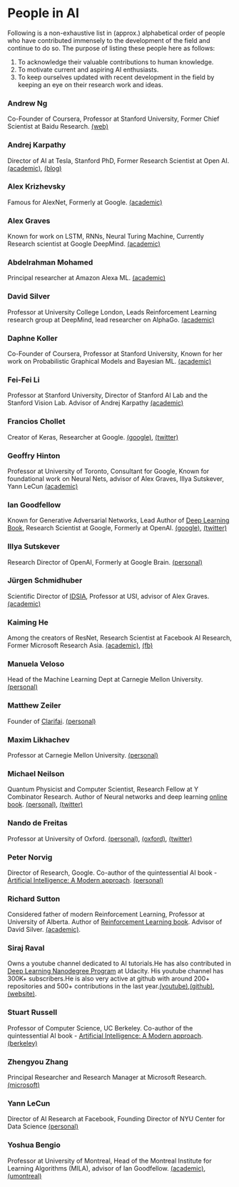 # People in AI

Following is a non-exhaustive list in (approx.) alphabetical order of people who have contributed immensely to the development of the field and continue to do so. The purpose of listing these people here as follows:
1. To acknowledge their valuable contributions to human knowledge.
2. To motivate current and aspiring AI enthusiasts.
3. To keep ourselves updated with recent development in the field by keeping an eye on their research work and ideas.


### Andrew Ng
Co-Founder of Coursera, Professor at Stanford University, Former Chief Scientist at Baidu Research. [(web)](www.andrewng.org/)

### Andrej Karpathy
Director of AI at Tesla, Stanford PhD, Former Research Scientist at Open AI. [(academic)](https://cs.stanford.edu/people/karpathy/), [(blog)](http://karpathy.github.io/)

### Alex Krizhevsky
Famous for AlexNet, Formerly at Google. [(academic)](https://www.cs.toronto.edu/~kriz/)

### Alex Graves
Known for work on LSTM, RNNs, Neural Turing Machine, Currently Research scientist at Google DeepMind.  [(academic)](https://www.cs.toronto.edu/~graves/)

### Abdelrahman Mohamed
Principal researcher at Amazon Alexa ML. [(academic)](http://www.cs.toronto.edu/~asamir/)

### David Silver
Professor at University College London, Leads Reinforcement Learning research group at DeepMind, lead researcher on AlphaGo. [(academic)](http://www0.cs.ucl.ac.uk/staff/d.silver/web/Home.html)

### Daphne Koller
Co-Founder of Coursera, Professor at Stanford University, Known for her work on Probabilistic Graphical Models and Bayesian ML. [(academic)](http://ai.stanford.edu/users/koller/)

### Fei-Fei Li
Professor at Stanford University, Director of Stanford AI Lab and the Stanford Vision Lab. Advisor of Andrej Karpathy [(academic)](http://vision.stanford.edu/feifeili/)

### Francios Chollet
Creator of Keras, Researcher at Google. [(google)](https://research.google.com/pubs/105096.html), [(twitter)](https://twitter.com/fchollet)

### Geoffry Hinton
Professor at University of Toronto, Consultant for Google, Known for foundational work on Neural Nets, advisor of Alex Graves, Illya Sutskever, Yann LeCun [(academic)](http://www.cs.toronto.edu/~hinton/)

### Ian Goodfellow
Known for Generative Adversarial Networks, Lead Author of [Deep Learning Book](www.deeplearningbook.org), Research Scientist at Google, Formerly at OpenAI. [(google)](https://research.google.com/pubs/105214.html), [(twitter)](https://twitter.com/goodfellow_ian?lang=en)

### Illya Sutskever
Research Director of OpenAI, Formerly at Google Brain. [(personal)](http://www.cs.toronto.edu/~ilya/)

### Jürgen Schmidhuber
Scientific Director of [IDSIA](http://www.idsia.ch/), Professor at USI, advisor of Alex Graves. [(academic)](http://people.idsia.ch/~juergen/)

### Kaiming He
Among the creators of ResNet, Research Scientist at Facebook AI Research, Former Microsoft Research Asia. [(academic)](http://kaiminghe.com/), [(fb)](https://research.fb.com/people/he-kaiming/)

### Manuela Veloso 
Head of the Machine Learning Dept at Carnegie Mellon University. [(personal)](http://www.cs.cmu.edu/~mmv/)

### Matthew Zeiler
Founder of [Clarifai](https://www.clarifai.com/about). [(personal)](http://www.matthewzeiler.com/)

### Maxim Likhachev 
Professor at Carnegie Mellon University. [(personal)](http://www.cs.cmu.edu/~maxim/)

### Michael Neilson
Quantum Physicist and Computer Scientist, Research Fellow at Y Combinator Research. Author of Neural networks and deep learning [online book](http://neuralnetworksanddeeplearning.com/). [(personal)](michaelnielsen.org), [(twitter)](https://twitter.com/michael_nielsen)

### Nando de Freitas
Professor at University of Oxford. [(personal)](http://www.cs.ubc.ca/~nando/), [(oxford)](https://www.cs.ox.ac.uk/people/nando.defreitas/), [(twitter)](https://twitter.com/nandodf?lang=en)

### Peter Norvig 
Director of Research, Google. Co-author of the quintessential AI book - [Artificial Intelligence: A Modern approach](http://aima.cs.berkeley.edu/). [(personal)](http://www.norvig.com/)

### Richard Sutton
Considered father of modern Reinforcement Learning, Professor at University of Alberta. Author of [Reinforcement Learning book](http://incompleteideas.net/book/the-book-2nd.html). Advisor of David Silver. [(academic)](http://incompleteideas.net/).

### Siraj Raval
Owns a youtube channel dedicated to AI tutorials.He has also contributed in [Deep Learning Nanodegree Program](https://www.udacity.com/course/deep-learning-nanodegree--nd101) at Udacity. His youtube channel has 300K+ subscribers.He is also  very active at github with around 200+ repositories and 500+ contributions in the last year.[(youtube)](https://www.youtube.com/channel/UCWN3xxRkmTPmbKwht9FuE5A),[(github)](https://github.com/llSourcell),[(website)](https://github.com/llSourcell).

### Stuart Russell 
Professor of Computer Science, UC Berkeley. Co-author of the quintessential AI book - [Artificial Intelligence: A Modern approach](http://aima.cs.berkeley.edu/).  [(berkeley)](https://people.eecs.berkeley.edu/~russell/) 

### Zhengyou  Zhang
Principal Researcher and Research Manager at Microsoft Research. [(microsoft)](https://www.microsoft.com/en-us/research/people/zhang/)

### Yann LeCun
Director of AI Research at Facebook, Founding Director of NYU Center for Data Science [(personal)](http://yann.lecun.com/)

### Yoshua Bengio
Professor at University of Montreal, Head of the Montreal Institute for Learning Algorithms (MILA), advisor of Ian Goodfellow. [(academic)](https://mila.quebec/en/person/bengio-yoshua/), [(umontreal)](http://www.iro.umontreal.ca/~bengioy/yoshua_en/index.html)

